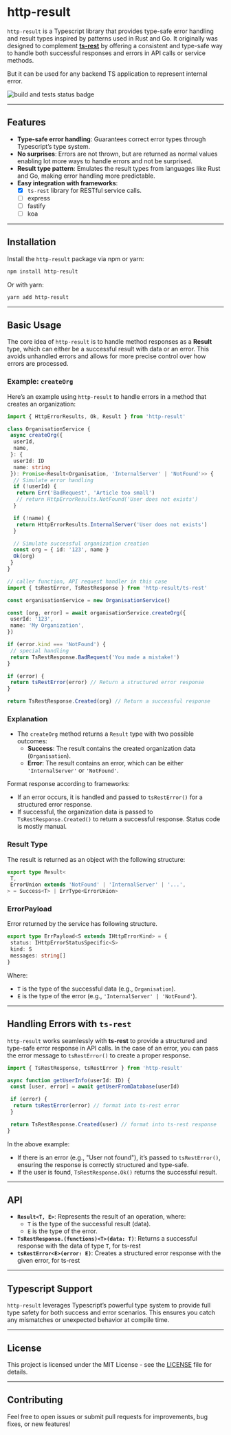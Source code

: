 # http-result

`http-result` is a Typescript library that provides type-safe error handling and result types inspired by patterns used in Rust and Go. It originally was designed to complement [**ts-rest**](https://ts-rest.com/) by offering a consistent and type-safe way to handle both successful responses and errors in API calls or service methods.

But it can be used for any backend TS application to represent internal error.

![build and tests status badge](https://github.com/rathod-sahaab/http-result/actions/workflows/build-test.yaml/badge.svg)

---

## Features

- **Type-safe error handling**: Guarantees correct error types through Typescript’s type system.
- **No surprises**: Errors are not thrown, but are returned as normal values enabling lot more ways to handle errors and not be surprised.
- **Result type pattern**: Emulates the result types from languages like Rust and Go, making error handling more predictable.
- **Easy integration with frameworks**:
  - [x] `ts-rest` library for RESTful service calls.
  - [ ] express
  - [ ] fastify
  - [ ] koa

---

## Installation

Install the `http-result` package via npm or yarn:

```bash
npm install http-result
```

Or with yarn:

```bash
yarn add http-result
```

---

## Basic Usage

The core idea of `http-result` is to handle method responses as a **Result** type, which can either be a successful result with data or an error. This avoids unhandled errors and allows for more precise control over how errors are processed.

### Example: `createOrg`

Here’s an example using `http-result` to handle errors in a method that creates an organization:

```typescript
import { HttpErrorResults, Ok, Result } from 'http-result'

class OrganisationService {
 async createOrg({
  userId,
  name,
 }: {
  userId: ID
  name: string
 }): Promise<Result<Organisation, 'InternalServer' | 'NotFound'>> {
  // Simulate error handling
  if (!userId) {
   return Err('BadRequest', 'Article too small')
   // return HttpErrorResults.NotFound('User does not exists')
  }

  if (!name) {
   return HttpErrorResults.InternalServer('User does not exists')
  }

  // Simulate successful organization creation
  const org = { id: '123', name }
  Ok(org)
 }
}

// caller function, API request handler in this case
import { tsRestError, TsRestResponse } from 'http-result/ts-rest'

const organisationService = new OrganisationService()

const [org, error] = await organisationService.createOrg({
 userId: '123',
 name: 'My Organization',
})

if (error.kind === 'NotFound') {
 // special handling
 return TsRestResponse.BadRequest('You made a mistake!')
}

if (error) {
 return tsRestError(error) // Return a structured error response
}

return TsRestResponse.Created(org) // Return a successful response
```

### Explanation

- The `createOrg` method returns a `Result` type with two possible outcomes:
  - **Success**: The result contains the created organization data (`Organisation`).
  - **Error**: The result contains an error, which can be either `'InternalServer'` or `'NotFound'`.

Format response according to frameworks:

- If an error occurs, it is handled and passed to `tsRestError()` for a structured error response.
- If successful, the organization data is passed to `TsRestResponse.Created()` to return a successful response. Status code is mostly manual.

### Result Type

The result is returned as an object with the following structure:

```typescript
export type Result<
 T,
 ErrorUnion extends 'NotFound' | 'InternalServer' | '...',
> = Success<T> | ErrType<ErrorUnion>
```

### ErrorPayload

Error returned by the service has following structure.

```typescript
export type ErrPayload<S extends IHttpErrorKind> = {
 status: IHttpErrorStatusSpecific<S>
 kind: S
 messages: string[]
}
```

Where:

- `T` is the type of the successful data (e.g., `Organisation`).
- `E` is the type of the error (e.g., `'InternalServer' | 'NotFound'`).

---

## Handling Errors with `ts-rest`

`http-result` works seamlessly with **ts-rest** to provide a structured and type-safe error response in API calls. In the case of an error, you can pass the error message to `tsRestError()` to create a proper response.

```typescript
import { TsRestResponse, tsRestError } from 'http-result'

async function getUserInfo(userId: ID) {
 const [user, error] = await getUserFromDatabase(userId)

 if (error) {
  return tsRestError(error) // format into ts-rest error
 }

 return TsRestResponse.Created(user) // format into ts-rest response
}
```

In the above example:

- If there is an error (e.g., "User not found"), it’s passed to `tsRestError()`, ensuring the response is correctly structured and type-safe.
- If the user is found, `TsRestResponse.Ok()` returns the successful result.

---

## API

- **`Result<T, E>`**: Represents the result of an operation, where:
  - `T` is the type of the successful result (data).
  - `E` is the type of the error.
- **`TsRestResponse.(functions)<T>(data: T)`**: Returns a successful response with the data of type `T`, for ts-rest
- **`tsRestError<E>(error: E)`**: Creates a structured error response with the given error, for ts-rest

---

## Typescript Support

`http-result` leverages Typescript’s powerful type system to provide full type safety for both success and error scenarios. This ensures you catch any mismatches or unexpected behavior at compile time.

---

## License

This project is licensed under the MIT License - see the [LICENSE](LICENSE) file for details.

---

## Contributing

Feel free to open issues or submit pull requests for improvements, bug fixes, or new features!
